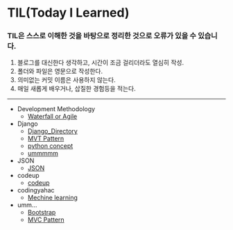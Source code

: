 # TIL(Today I Learned)

### TIL은 스스로 이해한 것을 바탕으로 정리한 것으로 오류가 있을 수 있습니다.

1. 블로그를 대신한다 생각하고, 시간이 조금 걸리더라도 열심히 작성.
2. 폴더와 파일은 영문으로 작성한다.
3. 의미없는 커밋 이름은 사용하지 않는다.
4. 매일 새롭게 배우거나, 삽질한 경험등을 적는다.
---

- Development Methodology
  - [Waterfall or Agile](https://github.com/yagi4168/TIL/blob/master/Development%20Methodology/Waterfall%20or%20Agile.md)
- Django
  - [Django_Directory](https://github.com/yagi4168/TIL/blob/master/Django/Django_Directory.md)
  - [MVT Pattern](https://github.com/yagi4168/TIL/blob/master/Django/MVT%20Pattern.md)
  - [python concept](https://github.com/yagi4168/TIL/blob/master/Django/python%20concept.md)
  - [ummmmm](https://github.com/yagi4168/TIL/blob/master/Django/ummmmm.md)
- JSON
  - [JSON](https://github.com/yagi4168/TIL/tree/master/JSON)
- codeup
  - [codeup](https://github.com/yagi4168/TIL/tree/master/codeup)
- codingyahac
  - [Mechine learning](https://github.com/yagi4168/TIL/tree/master/codingyahac)
- umm...
  - [Bootstrap](https://github.com/yagi4168/TIL/blob/master/umm.../Bootstrap.md)
  - [MVC Pattern](https://github.com/yagi4168/TIL/blob/master/umm.../MVC%20Pattern.md)
